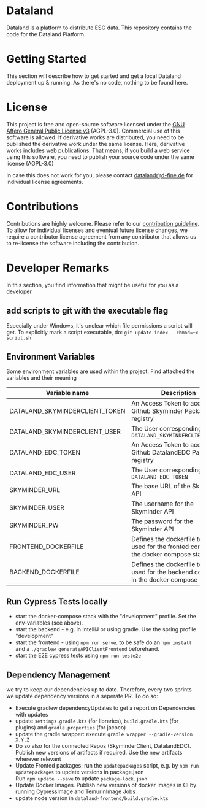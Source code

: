 # Dataland
Dataland is a platform to distribute ESG data. This repository contains the code for the Dataland Platform.

# Getting Started
This section will describe how to get started and get a local Dataland deployment up & running. As there's no code, nothing to be found here.

# License
This project is free and open-source software licensed under the [GNU Affero General Public License v3](LICENSE) (AGPL-3.0). Commercial use of this software is allowed. If derivative works are distributed, you need to be published the derivative work under the same license. Here, derivative works includes web publications. That means, if you build a web service using this software, you need to publish your source code under the same license (AGPL-3.0)

In case this does not work for you, please contact dataland@d-fine.de for individual license agreements.

# Contributions
Contributions are highly welcome. Please refer to our [contribution guideline](contribution/contribution.md).
To allow for individual licenses and eventual future license changes, we require a contributor license agreement from any contributor that allows us to re-license the software including the contribution.

# Developer Remarks
In this section, you find information that might be useful for you as a developer.
## add scripts to git with the executable flag
Especially under Windows, it's unclear which file permissions a script will get. 
To explicitly mark a script executable, do:
`git update-index --chmod=+x script.sh`
## Environment Variables
Some environment variables are used within the project. Find attached the variables and their meaning

| Variable name                  | Description                                                                               | example values                           |
|--------------------------------|-------------------------------------------------------------------------------------------|------------------------------------------|
| DATALAND_SKYMINDERCLIENT_TOKEN | An Access Token to access the Github Skyminder Package registry                           |                                          |
| DATALAND_SKYMINDERCLIENT_USER  | The User corresponding to `DATALAND_SKYMINDERCLIENT_TOKEN`                                |                                          |
| DATALAND_EDC_TOKEN             | An Access Token to access the Github DatalandEDC Package registry                         |                                          |
| DATALAND_EDC_USER              | The User corresponding to `DATALAND_EDC_TOKEN`                                            |                                          |
| SKYMINDER_URL                  | The base URL of the Skyminder API                                                         |                                          |
| SKYMINDER_USER                 | The username for the Skyminder API                                                        |                                          |
| SKYMINDER_PW                   | The password for the Skyminder API                                                        |                                          |
| FRONTEND_DOCKERFILE            | Defines the dockerfile to be used for the fronted container in the docker compose stack   | `./dataland-frontend/DockerfileTest`     |
| BACKEND_DOCKERFILE             | Defines the dockerfile to be used for the backend container in the docker compose stack   | `./dataland-backend/DockerfileTest`      |

## Run Cypress Tests locally
* start the docker-compose stack with the "development" profile. Set the env-variables (see above). 
* start the backend - e.g. in IntelliJ or using gradle. Use the spring profile "development"
* start the frontend - using `npm run serve`. to be safe do an `npm install` and a `./gradlew generateAPIClientFrontend` beforehand.
* start the E2E cypress tests using `npm run teste2e`

## Dependency Management
we try to keep our dependencies up to date. Therefore, every two sprints we update dependency versions in a seperate PR.
To do so:
* Execute gradlew dependencyUpdates to get a report on Dependencies with updates
* update `settings.gradle.kts` (for libraries), `build.gradle.kts` (for plugins) and `gradle.properties` (for jacoco)
* update the gradle wrapper: execute `gradle wrapper --gradle-version X.Y.Z`
* Do so also for the connected Repos (SkyminderClient, DatalandEDC). Publish new versions of artifacts if required. Use the new artifacts wherever relevant
* Update Fronted packages: run the `updatepackages` script, e.g. by  `npm run updatepackages` to update versions in package.json  
  Run `npm update --save` to update `package-lock.json`
* Update Docker Images. Publish new versions of docker images in CI by running CypressImage and TemurinImage Jobs
* update node version in `dataland-frontend/build.gradle.kts`